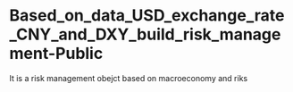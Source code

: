 # Based_on_data_USD_exchange_rate_CNY_and_DXY_build_risk_management-Public
It is a risk management obejct based on macroeconomy and riks


